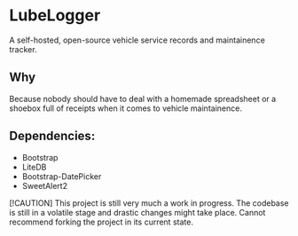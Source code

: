 # LubeLogger
A self-hosted, open-source vehicle service records and maintainence tracker.

## Why
Because nobody should have to deal with a homemade spreadsheet or a shoebox full of receipts when it comes to vehicle maintainence.

## Dependencies:
- Bootstrap
- LiteDB
- Bootstrap-DatePicker
- SweetAlert2

[!CAUTION]
This project is still very much a work in progress. The codebase is still in a volatile stage and drastic changes might take place. Cannot recommend forking the project in its current state.